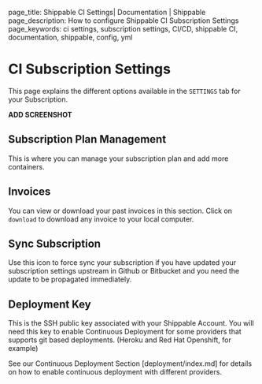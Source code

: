 page_title: Shippable CI Settings| Documentation | Shippable
page_description: How to configure Shippable CI Subscription Settings
page_keywords: ci settings, subscription settings, CI/CD, shippable CI, documentation, shippable, config, yml

# CI Subscription Settings

This page explains the different options available in the `SETTINGS` tab for your Subscription.

****ADD SCREENSHOT****

## Subscription Plan Management

This is where you can manage your subscription plan and add more containers.



## Invoices

You can view or download your past invoices in this section. Click on `download` to download any invoice to your local computer.

## Sync Subscription

Use this icon to force sync your subscription if you have updated your subscription settings upstream in Github or Bitbucket and you need the update to be propagated immediately.

## Deployment Key

This is the SSH public key associated with your Shippable Account. You will need this key to enable Continuous Deployment for some providers that supports git based deployments. (Heroku and Red Hat Openshift, for example)

See our Continuous Deployment Section [deployment/index.md] for details on how to enable continuous deployment with different providers.
